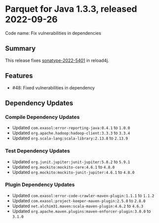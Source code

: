 # Parquet for Java 1.3.3, released 2022-09-26

Code name: Fix vulnerabilities in dependencies

## Summary

This release fixes [sonatype-2022-5401](https://ossindex.sonatype.org/vulnerability/sonatype-2022-5401) in reload4j.

## Features

* #48: Fixed vulnerabilities in dependency

## Dependency Updates

### Compile Dependency Updates

* Updated `com.exasol:error-reporting-java:0.4.1` to `1.0.0`
* Updated `org.apache.hadoop:hadoop-client:3.3.3` to `3.3.4`
* Updated `org.scala-lang:scala-library:2.13.8` to `2.13.9`

### Test Dependency Updates

* Updated `org.junit.jupiter:junit-jupiter:5.8.2` to `5.9.1`
* Updated `org.mockito:mockito-core:4.6.1` to `4.8.0`
* Updated `org.mockito:mockito-junit-jupiter:4.6.1` to `4.8.0`

### Plugin Dependency Updates

* Updated `com.exasol:error-code-crawler-maven-plugin:1.1.1` to `1.1.2`
* Updated `com.exasol:project-keeper-maven-plugin:2.5.0` to `2.8.0`
* Updated `net.alchim31.maven:scala-maven-plugin:4.6.2` to `4.6.3`
* Updated `org.apache.maven.plugins:maven-enforcer-plugin:3.0.0` to `3.1.0`
